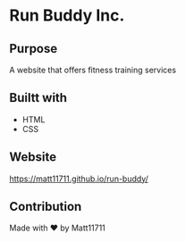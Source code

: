 # Run Buddy Inc.

## Purpose
A website that offers fitness training services

## Builtt with
* HTML
* CSS

## Website 
https://matt11711.github.io/run-buddy/

## Contribution
Made with ❤️ by Matt11711
